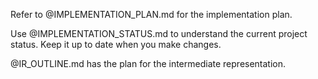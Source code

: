 Refer to @IMPLEMENTATION_PLAN.md for the implementation plan.

Use @IMPLEMENTATION_STATUS.md to understand the current project status. Keep it up to date when you make changes.

@IR_OUTLINE.md has the plan for the intermediate representation.
